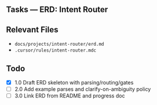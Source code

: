 ## Tasks — ERD: Intent Router

## Relevant Files

- `docs/projects/intent-router/erd.md`
- `.cursor/rules/intent-router.mdc`

## Todo

- [x] 1.0 Draft ERD skeleton with parsing/routing/gates
- [ ] 2.0 Add example parses and clarify-on-ambiguity policy
- [ ] 3.0 Link ERD from README and progress doc
